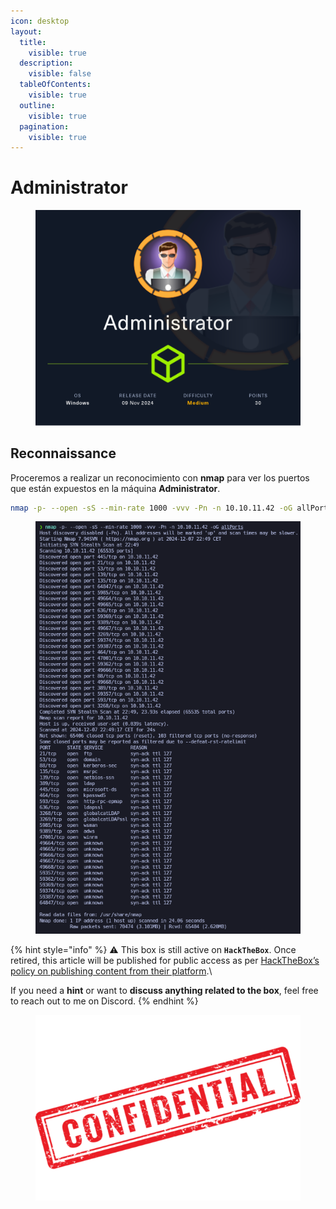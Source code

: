 ```yaml
---
icon: desktop
layout:
  title:
    visible: true
  description:
    visible: false
  tableOfContents:
    visible: true
  outline:
    visible: true
  pagination:
    visible: true
---
```


# Administrator

<figure><img src="../../../.gitbook/assets/Administrator.png" alt="" width="563"><figcaption></figcaption></figure>

## Reconnaissance

Proceremos a realizar un reconocimiento con **nmap** para ver los puertos que están expuestos en la máquina **Administrator**.

```bash
nmap -p- --open -sS --min-rate 1000 -vvv -Pn -n 10.10.11.42 -oG allPorts
```

<figure><img src="../../../.gitbook/assets/2508_vmware_nten62uR10.png" alt="" width="434"><figcaption></figcaption></figure>

{% hint style="info" %}
⚠️ This box is still active on **`HackTheBox`**. Once retired, this article will be published for public access as per [HackTheBox’s policy on publishing content from their platform](https://help.hackthebox.com/en/articles/5188925-streaming-writeups-walkthrough-guidelines?).\


If you need a **hint** or want to **discuss anything related to the box**, feel free to reach out to me on Discord.
{% endhint %}

<figure><img src="../../../.gitbook/assets/confidential-rubber-stamp-free-png.png" alt="" width="428"><figcaption></figcaption></figure>
